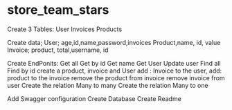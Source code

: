 # store_team_stars
Create 3 Tables:
User
Invoices
Products

Create data;
User; age,id,name,password,invoices
Product,name, id, value
Invoice; product, total,username, id

Create EndPonits:
Get all
Get by id
Get name
Get User
Update user
Find all
Find by id
create a product, invoice and User
add : Invoice to the user,
add: product to the invoice
remove the product from invoice
remove invoice from user
Create the relation Many to many
Create the relation Many to one

Add Swagger configuration 
Create Database
Create Readme
